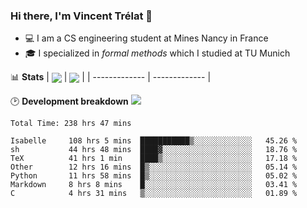 ### Hi there, I'm Vincent Trélat 👋
 - 💻 I am a CS engineering student at Mines Nancy in France
 - 🎓 I specialized in *formal methods* which I studied at TU Munich

📊 **Stats**
| <img align="center" src="https://readme-stats.clckblog.space/api?username=VTrelat&show_icons=true&include_all_commits=true&theme=tokyonight&hide_border=true" /> | <img align="center" src="https://readme-stats.clckblog.space/api/top-langs/?username=VTrelat&layout=compact&theme=tokyonight&hide_border=true" /> |
| ------------- | ------------- |

🕑 **Development breakdown** ![](https://wakatime.com/badge/user/8d0110fb-6b70-4990-ab86-45c404715c2b.svg)
<!--START_SECTION:waka-->

```text
Total Time: 238 hrs 47 mins

Isabelle     108 hrs 5 mins  ███████████▒░░░░░░░░░░░░░   45.26 %
sh           44 hrs 48 mins  ████▓░░░░░░░░░░░░░░░░░░░░   18.76 %
TeX          41 hrs 1 min    ████▒░░░░░░░░░░░░░░░░░░░░   17.18 %
Other        12 hrs 16 mins  █▒░░░░░░░░░░░░░░░░░░░░░░░   05.14 %
Python       11 hrs 58 mins  █▒░░░░░░░░░░░░░░░░░░░░░░░   05.02 %
Markdown     8 hrs 8 mins    █░░░░░░░░░░░░░░░░░░░░░░░░   03.41 %
C            4 hrs 31 mins   ▒░░░░░░░░░░░░░░░░░░░░░░░░   01.89 %
```

<!--END_SECTION:waka-->
